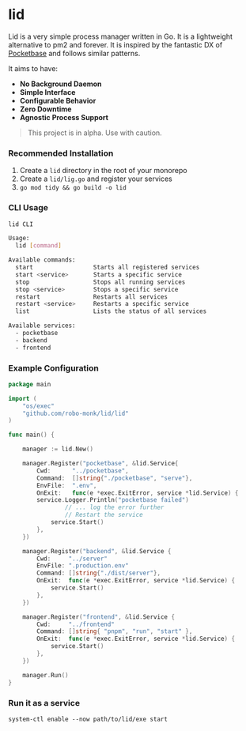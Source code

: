 # lid

Lid is a very simple process manager written in Go. It is a lightweight alternative to pm2 and forever.
It is inspired by the fantastic DX of [Pocketbase](https://pocketbase.io/) and follows similar patterns.

It aims to have:
- **No Background Daemon**
- **Simple Interface**
- **Configurable Behavior**
- **Zero Downtime**
- **Agnostic Process Support**

> This project is in alpha. Use with caution.

### Recommended Installation
1.  Create a `lid` directory in the root of your monorepo
2.  Create a `lid/lig.go` and register your services
4.  `go mod tidy && go build -o lid`

### CLI Usage

```bash
lid CLI

Usage:
  lid [command]

Available commands:
  start             	Starts all registered services
  start <service>   	Starts a specific service
  stop              	Stops all running services
  stop <service>    	Stops a specific service
  restart           	Restarts all services
  restart <service> 	Restarts a specific service
  list              	Lists the status of all services

Available services:
  - pocketbase
  - backend
  - frontend
```

### Example Configuration

```go
package main

import (
	"os/exec"
	"github.com/robo-monk/lid/lid"
)

func main() {

    manager := lid.New()

    manager.Register("pocketbase", &lid.Service{
        Cwd:      "../pocketbase",
        Command:  []string{"./pocketbase", "serve"},
        EnvFile:  ".env",
        OnExit:   func(e *exec.ExitError, service *lid.Service) {
		service.Logger.Println("pocketbase failed")
            	// ... log the error further
            	// Restart the service
           	service.Start()
        },
    })

    manager.Register("backend", &lid.Service {
        Cwd: 	 "../server"
      	EnvFile: ".production.env"
        Command: []string{"./dist/server"},
        OnExit:  func(e *exec.ExitError, service *lid.Service) {
           	service.Start()
        },
    })

    manager.Register("frontend", &lid.Service {
      	Cwd: 	 "../frontend"
        Command: []string{ "pnpm", "run", "start" },
        OnExit:  func(e *exec.ExitError, service *lid.Service) {
           	service.Start()
        },
    })

    manager.Run()
}
```

### Run it as a service
```
system-ctl enable --now path/to/lid/exe start
```
